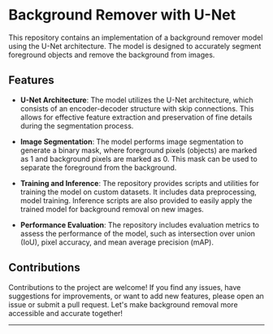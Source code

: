 # Background Remover with U-Net

This repository contains an implementation of a background remover model using the U-Net architecture. The model is designed to accurately segment foreground objects and remove the background from images.

## Features

- **U-Net Architecture**: The model utilizes the U-Net architecture, which consists of an encoder-decoder structure with skip connections. This allows for effective feature extraction and preservation of fine details during the segmentation process.

- **Image Segmentation**: The model performs image segmentation to generate a binary mask, where foreground pixels (objects) are marked as 1 and background pixels are marked as 0. This mask can be used to separate the foreground from the background.

- **Training and Inference**: The repository provides scripts and utilities for training the model on custom datasets. It includes data preprocessing, model training. Inference scripts are also provided to easily apply the trained model for background removal on new images.

- **Performance Evaluation**: The repository includes evaluation metrics to assess the performance of the model, such as intersection over union (IoU), pixel accuracy, and mean average precision (mAP).


## Contributions

Contributions to the project are welcome! If you find any issues, have suggestions for improvements, or want to add new features, please open an issue or submit a pull request. Let's make background removal more accessible and accurate together!

---
